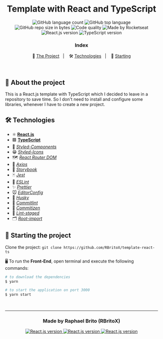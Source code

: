 <h1 align="center">
  Template with React and TypeScript
</h1>

<p align="center">
  <img alt="GitHub language count" src="https://img.shields.io/github/languages/count/rbritox/template-react-ts?color=yellow">

  <img alt="GitHub top language" src="https://img.shields.io/github/languages/top/rbritox/template-react-ts?color=yellow">

  <img alt="GitHub repo size in bytes" src="https://img.shields.io/github/repo-size/rbritox/template-react-ts?color=yellow">

  <img alt="Code quality" src="https://api.codacy.com/project/badge/Grade/76f70dac6eb8494aa3f9b3cc6e6102dc">

  <img alt="Made by Rocketseat" src="https://img.shields.io/github/license/rbritox/template-react-ts">

  <br>

  <img alt="React.js version" src="https://img.shields.io/badge/React.js-v16.13.1-60dafb?style=flat&logoColor=60dafb&logo=react">

  <img alt="TypeScript version" src="https://img.shields.io/badge/TypeScript-v3.8.3-007acc?style=flat&logoColor=007acc&logo=typescript">
</p>

<h3 align="center">
  Index
</h3>

<p align="center">
  📝 <a href="#-about-the-project">The Project</a>&nbsp;&nbsp;&nbsp;|&nbsp;&nbsp;&nbsp;
  🛠 <a href="#-technologies">Technologies</a>&nbsp;&nbsp;&nbsp;|&nbsp;&nbsp;&nbsp;
  🏁 <a href="#-starting-the-project">Starting</a>
</p>

<br>

## 📝 About the project
This is a React.js template with TypeScript which I decided to leave in a repository to save time. So I don't need to install and configure some libraries, whenever I have to create a new project.

## 🛠 Technologies
- ⚛️ **[React.js](https://reactjs.org/)**
- 🟪 **[TypeScript](https://www.typescriptlang.org/)**
- 💅 *[Styled-Components](https://styled-components.com/)*
- 😁 *[Styled-Icons](https://styled-icons.js.org/)*
- 🗺 *[React Router DOM](https://reacttraining.com/react-router/web/guides/quick-start)*
- 🔌 *[Axios](https://nodemon.io/)*
- 📕 *[Storybook](https://storybook.js.org/)*
- 🃏 *[Jest](https://jestjs.io/)*
- 📏 *[ESLint](https://eslint.org/)*
- ✨ *[Prettier](https://prettier.io/)*
- 🐭 *[EditorConfig](https://editorconfig.org/)*
- 🐶 *[Husky](https://github.com/typicode/husky)*
- 🚨 *[Commitlint](https://github.com/conventional-changelog/commitlint)*
- 🚦 *[Commitizen](https://github.com/commitizen/cz-cli)*
- 🚥 *[Lint-staged](https://github.com/okonet/lint-staged)*
- 🗂 *[Root-import](https://www.npmjs.com/package/babel-plugin-root-import)*

## 🏁 Starting the project
Clone the project: `git clone https://github.com/RBritoX/template-react-ts`

🖥 To run the **Front-End**, open terminal and execute the following commands:

````zsh
# to download the dependencies
$ yarn

# to start the application on port 3000
$ yarn start
````
<br>

---

<h3 align="center">
  Made by Raphael Brito (RBritoX)
</h3>

<p align="center">
  <a href="https://www.linkedin.com/in/raphaellbrito/">
    <img alt="React.js version" src="https://img.shields.io/badge/LinkedIn-/in/raphaellbrito-0e76a8?style=flat&logoColor=white&logo=linkedin">
  </a>
  <a href="https://www.facebook.com/RaphaBrito">
    <img alt="React.js version" src="https://img.shields.io/badge/Facebook-/RaphaBrito-1778F2?style=flat&logoColor=white&logo=facebook">
  </a>
  <a href="https://www.instagram.com/raphaellbrito/">
    <img alt="React.js version" src="https://img.shields.io/badge/Instagram-@raphaellbrito-833AB4?style=flat&logoColor=white&logo=instagram">
  </a>
</p>

